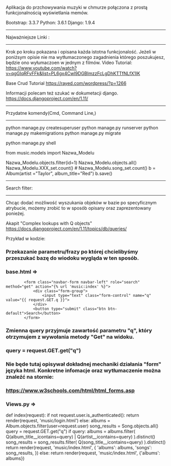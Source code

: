 Aplikacja do przchowywania muzyki w chmurze połączona z prostą funkcjonalnością wyświetlania memów.	
	
	
Bootstrap: 3.3.7 
Python: 3.6.1 
Django: 1.9.4 

*********************************************	
Najważniejsze Linki : 
*********************************************

 Krok po kroku pokazana i opisana każda istotna funkcjonalość. Jeżeli w poniżsym opisie nie ma wytłumaczonego zagadnienia którego poszukujesz, będzie ono wyłumaczoen w jednym z filmów.
 Video Tutorial:
https://www.youtube.com/watch?v=qgGIqRFvFFk&list=PL6gx4Cwl9DGBlmzzFcLgDhKTTfNLfX1IK


Base Crud Tutorial
https://rayed.com/wordpress/?p=1266	
	
	
Informacji polecam też szukać w dokumetacji django.
https://docs.djangoproject.com/en/1.11/


*********************************************
Przydatne komendy(Cmd, Command Line,)
*********************************************
python manage.py createsuperuser
python manage.py runserver
python manage.py makemigrations
python manage.py migrate

python manage.py shell

from music.models import Nazwa_Modelu

Nazwa_Modelu.objects.filter(id=1)
Nazwa_Modelu.objects.all()
Nazwa_Modelu.XXX_set.count() # Nazwa_Modelu.song_set.count()
b = Album(artist ="Taylor", album_title="Red")
b.save()
	
	
*********************************************	
Search filter:
*********************************************
Chcąc dodać możliwość wyszukania objeków w bazie po specyficznym atrybucie, możemy zrobić to w sposób opisany oraz zaprezentowany ponieżej.

Akapit "Complex lookups with Q objects"
https://docs.djangoproject.com/en/1.11/topics/db/queries/
	
	
Przykład w kodzie:


### Przekazanie parametru/frazy po której chcielibyśmy przeszukać bazę do wiodoku wygląda w ten sposób.
### base.html =>
            <form class="navbar-form navbar-left" role="search" method="get" action="{% url 'music:index' %}">
                <div class="form-group">
                    <input type="text" class="form-control" name="q" value="{{ request.GET.q }}">
                </div>
                <button type="submit" class="btn btn-default">Search</button>
            </form>

### Zmienna query przyjmuje zawartość parametru "q", który otrzymujem z wywołania metody "Get" na widoku.
### query = request.GET.get("q")

### Nie będe tutaj opisywał dokładnej mechaniki działania "form" języka html. Konkretne infomacje oraz wytłumaczenie można znaleźć na stornie:
### https://www.w3schools.com/html/html_forms.asp

### Views.py => 

def index(request):
    if not request.user.is_authenticated():
        return render(request, 'music/login.html')
    else:
        albums = Album.objects.filter(user=request.user)
        song_results = Song.objects.all()
        query = request.GET.get("q")
        if query:
            albums = albums.filter(
                Q(album_title__icontains=query) |
                Q(artist__icontains=query)
            ).distinct()
            song_results = song_results.filter(
                Q(song_title__icontains=query)
            ).distinct()
            return render(request, 'music/index.html', {
                'albums': albums,
                'songs': song_results,
            })
        else:
            return render(request, 'music/index.html', {'albums': albums})